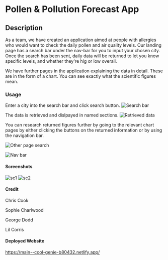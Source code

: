 # Pollen & Pollution Forecast App

## Description

As a team, we have created an application aimed at people with allergies who would want to check the daily pollen and air quality levels.
Our landing page has a search bar under the nav-bar for you to input your chosen city. Once the search has been sent, daily data will be returned to let you know specific levels, and whether they're hig or low overall.

We have further pages in the application explaining the data in detail. These are in the form of a chart. You can see exactly what the scientific figures mean.

### Usage
Enter a city into the search bar and click search button.
![Search bar](https://user-images.githubusercontent.com/117348764/227053971-216906d4-5c5c-4e55-90e6-69f9298c7ad9.png)

The data is retrieved and dislpayed in named sections.
![Retrieved data](https://user-images.githubusercontent.com/117348764/227053986-5120a020-e736-40a9-af5a-ae8d0b74e190.png)

You can research returned figures further by going to the relevant chart pages by either clicking the buttons on the returned information or by using the navigation bar.

![Other page search](https://user-images.githubusercontent.com/117348764/227053997-5f33321e-9aa9-4cee-96d3-53077b166b8a.png)

![Nav bar](https://user-images.githubusercontent.com/117348764/227054011-2849c475-6e15-4592-90f3-c0d87914c5cf.png)

#### Screenshots
![sc1](https://user-images.githubusercontent.com/63071490/227316352-aca1702e-a989-4bfe-ad07-420beb45ff84.png)
![sc2](https://user-images.githubusercontent.com/63071490/227316345-594ece71-5b9e-419e-9e3e-d99173b6e54e.png)

#### Credit
Chris Cook

Sophie Charlwood

George Dodd

Lil Corris

#### Deployed Website
https://main--cool-genie-b80432.netlify.app/
